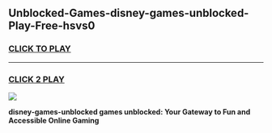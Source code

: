 
## Unblocked-Games-disney-games-unblocked-Play-Free-hsvs0
<h3>
<a href="https://premium76.site?title=disney-games-unblocked&ref=09A">CLICK TO PLAY</a></h3>
<hr>

<h3>
<a href="https://premium76.site?title=disney-games-unblocked&ref=09A">CLICK 2 PLAY</a>
  
</h3>

<a href="https://premium76.site?title=disney-games-unblocked&ref=09A"><img src="https://clearcache.store/games.png"></a>


**disney-games-unblocked games unblocked: Your Gateway to Fun and Accessible Online Gaming**
